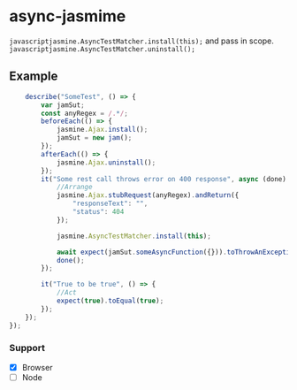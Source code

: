 # async-jasmime

```javascriptjasmine.AsyncTestMatcher.install(this);``` and pass in scope. 
```javascriptjasmine.AsyncTestMatcher.uninstall();```

## Example

```javascript
    describe("SomeTest", () => {
        var jamSut;
        const anyRegex = /.*/;
        beforeEach(() => {
            jasmine.Ajax.install();
            jamSut = new jam();
        });
        afterEach(() => {
            jasmine.Ajax.uninstall();
        });
        it("Some rest call throws error on 400 response", async (done) => {
            //Arrange
            jasmine.Ajax.stubRequest(anyRegex).andReturn({
                "responseText": "",
                "status": 404
            });

            jasmine.AsyncTestMatcher.install(this);

            await expect(jamSut.someAsyncFunction({})).toThrowAnExceptionAsync(TypeError);
            done();
        });

        it("True to be true", () => {
            //Act
            expect(true).toEqual(true);
        });
    });
});
```

### Support

- [x] Browser
- [ ] Node
